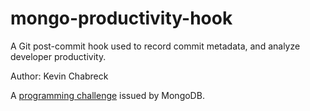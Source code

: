 mongo-productivity-hook
=======================

A Git post-commit hook used to record commit metadata, and analyze developer productivity.

Author: Kevin Chabreck

A [programming challenge](https://www.mindsumo.com/contests/help-mongodb-track-our-productivity) issued by MongoDB.